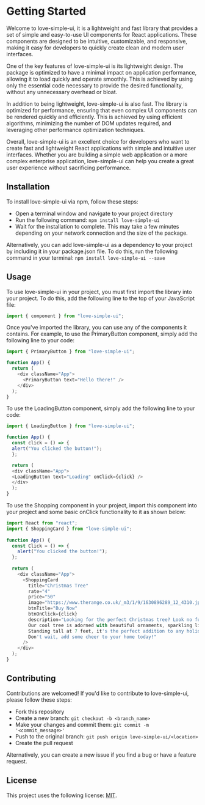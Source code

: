 # Getting Started

Welcome to love-simple-ui, it is a lightweight and fast library that provides a set of simple and easy-to-use UI components for React applications. These components are designed to be intuitive, customizable, and responsive, making it easy for developers to quickly create clean and modern user interfaces.

One of the key features of love-simple-ui is its lightweight design. The package is optimized to have a minimal impact on application performance, allowing it to load quickly and operate smoothly. This is achieved by using only the essential code necessary to provide the desired functionality, without any unnecessary overhead or bloat.

In addition to being lightweight, love-simple-ui is also fast. The library is optimized for performance, ensuring that even complex UI components can be rendered quickly and efficiently. This is achieved by using efficient algorithms, minimizing the number of DOM updates required, and leveraging other performance optimization techniques.

Overall, love-simple-ui is an excellent choice for developers who want to create fast and lightweight React applications with simple and intuitive user interfaces. Whether you are building a simple web application or a more complex enterprise application, love-simple-ui can help you create a great user experience without sacrificing performance.

## Installation

To install love-simple-ui via npm, follow these steps:

- Open a terminal window and navigate to your project directory
- Run the following command: `npm install love-simple-ui`
- Wait for the installation to complete. This may take a few minutes depending on your network connection and the size of the package.

Alternatively, you can add love-simple-ui as a dependency to your project by including it in your package.json file. To do this, run the following command in your terminal: `npm install love-simple-ui --save`

## Usage

To use love-simple-ui in your project, you must first import the library into your project. To do this, add the following line to the top of your JavaScript file:

```js filename="App.js" {1} copy
import { component } from "love-simple-ui";
```

Once you've imported the library, you can use any of the components it contains. For example, to use the PrimaryButton component, simply add the following line to your code:

```js filename="App.js" {1,6} copy
import { PrimaryButton } from "love-simple-ui";

function App() {
  return (
    <div className="App">
      <PrimaryButton text="Hello there!" />
    </div>
  );
}
```

To use the LoadingButton component, simply add the following line to your code:

```js filename="App.js" {1,6} copy
import { LoadingButton } from "love-simple-ui";

function App() {
  const click = () => {
  alert("You clicked the button!");
  };

  return (
  <div className="App">
  <LoadingButton text="Loading" onClick={click} />
  </div>
  );
}

```

To use the Shopping component in your project, import this component into your project and some basic onClick functionality to it as shown below:

```js filename="App.js" {1,6} copy
import React from "react";
import { ShoppingCard } from "love-simple-ui";
 
function App() {
  const Click = () => {
    alert("You clicked the button!");
  };
 
  return (
    <div className="App">
      <ShoppingCard
        title="Christmas Tree"
        rate="4"
        price="50"
        image="https://www.therange.co.uk/_m3/1/9/1630896289_12_4310.jpg"
        btnTitle="Buy Now"
        btnOnClick={click}
        description="Looking for the perfect Christmas tree? Look no further! 
        Our cool tree is adorned with beautiful ornaments, sparkling lights, and a star on top.
        Standing tall at 7 feet, it's the perfect addition to any holiday decor. 
        Don't wait, add some cheer to your home today!"
      />
    </div>
  );
}
```


## Contributing

Contributions are welcomed! If you'd like to contribute to love-simple-ui, please follow these steps:

- Fork this repository
- Create a new branch: `git checkout -b <branch_name>`
- Make your changes and commit them: `git commit -m '<commit_message>'`
- Push to the original branch: `git push origin love-simple-ui/<location>`
- Create the pull request

Alternatively, you can create a new issue if you find a bug or have a feature request.

## License

This project uses the following license: [MIT](https://choosealicense.com/licenses/mit/).
